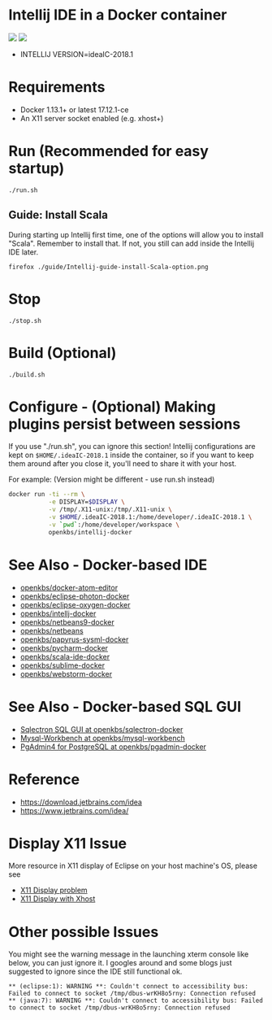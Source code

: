 # Intellij IDE in a Docker container

[![](https://images.microbadger.com/badges/image/openkbs/intellij-docker.svg)](https://microbadger.com/images/openkbs/intellij-docker "Get your own image badge on microbadger.com") [![](https://images.microbadger.com/badges/version/openkbs/intellij-docker.svg)](https://microbadger.com/images/openkbs/intellij-docker "Get your own version badge on microbadger.com")
* INTELLIJ VERSION=ideaIC-2018.1

# Requirements
* Docker 1.13.1+ or latest 17.12.1-ce 
* An X11 server socket enabled (e.g. xhost+)

# Run (Recommended for easy startup)
```
./run.sh
```
## Guide: Install Scala
During starting up Intellij first time, one of the options will allow you to install "Scala". 
Remember to install that. If not, you still can add inside the Intellij IDE later.
```
firefox ./guide/Intellij-guide-install-Scala-option.png
```

# Stop
```
./stop.sh
```

# Build (Optional)
```
./build.sh
```

# Configure - (Optional) Making plugins persist between sessions
If you use "./run.sh", you can ignore this section!
Intellij configurations are kept on `$HOME/.ideaIC-2018.1` inside the container, so if you
want to keep them around after you close it, you'll need to share it with your
host.

For example: (Version might be different - use run.sh instead)

```sh
docker run -ti --rm \
           -e DISPLAY=$DISPLAY \
           -v /tmp/.X11-unix:/tmp/.X11-unix \
           -v $HOME/.ideaIC-2018.1:/home/developer/.ideaIC-2018.1 \
           -v `pwd`:/home/developer/workspace \
           openkbs/intellij-docker
```
# See Also - Docker-based IDE
* [openkbs/docker-atom-editor](https://hub.docker.com/r/openkbs/docker-atom-editor/)
* [openkbs/eclipse-photon-docker](https://hub.docker.com/r/openkbs/eclipse-photon-docker/)
* [openkbs/eclipse-oxygen-docker](https://hub.docker.com/r/openkbs/eclipse-oxygen-docker/)
* [openkbs/intellj-docker](https://hub.docker.com/r/openkbs/intellij-docker/)
* [openkbs/netbeans9-docker](https://hub.docker.com/r/openkbs/netbeans9-docker/)
* [openkbs/netbeans](https://hub.docker.com/r/openkbs/netbeans/)
* [openkbs/papyrus-sysml-docker](https://hub.docker.com/r/openkbs/papyrus-sysml-docker/)
* [openkbs/pycharm-docker](https://hub.docker.com/r/openkbs/pycharm-docker/)
* [openkbs/scala-ide-docker](https://hub.docker.com/r/openkbs/scala-ide-docker/)
* [openkbs/sublime-docker](https://hub.docker.com/r/openkbs/sublime-docker/)
* [openkbs/webstorm-docker](https://hub.docker.com/r/openkbs/webstorm-docker/)

# See Also - Docker-based SQL GUI
* [Sqlectron SQL GUI at openkbs/sqlectron-docker](https://hub.docker.com/r/openkbs/sqlectron-docker/)
* [Mysql-Workbench at openkbs/mysql-workbench](https://hub.docker.com/r/openkbs/mysql-workbench/)
* [PgAdmin4 for PostgreSQL at openkbs/pgadmin-docker](https://hub.docker.com/r/openkbs/pgadmin-docker/)

# Reference
* https://download.jetbrains.com/idea
* https://www.jetbrains.com/idea/

# Display X11 Issue
More resource in X11 display of Eclipse on your host machine's OS, please see
* [X11 Display problem](https://askubuntu.com/questions/871092/failed-to-connect-to-mir-failed-to-connect-to-server-socket-no-such-file-or-di)
* [X11 Display with Xhost](http://www.ethicalhackx.com/fix-gtk-warning-cannot-open-display/)

# Other possible Issues
You might see the warning message in the launching xterm console like below, you can just ignore it. I googles around and some blogs just suggested to ignore since the IDE still functional ok.
```
** (eclipse:1): WARNING **: Couldn't connect to accessibility bus: Failed to connect to socket /tmp/dbus-wrKH8o5rny: Connection refused
** (java:7): WARNING **: Couldn't connect to accessibility bus: Failed to connect to socket /tmp/dbus-wrKH8o5rny: Connection refused
```


